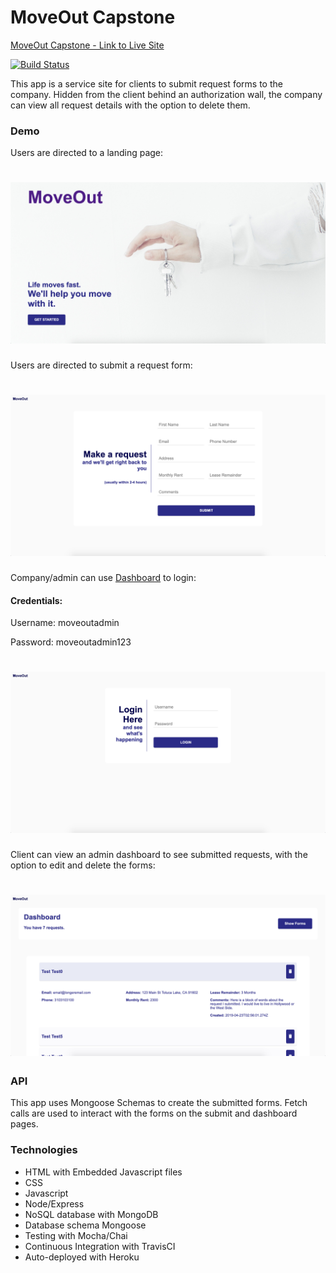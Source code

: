 # MoveOut Capstone

<a href="https://moveout-capstone.herokuapp.com">MoveOut Capstone - Link to Live Site</a><br>

[![Build Status](https://travis-ci.org/sarL3y/moveout-capstone.svg?branch=master)](https://travis-ci.org/sarL3y/moveout-capstone)

This app is a service site for clients to submit request forms to the company. Hidden from the client behind an authorization wall, the company can view all request details with the option to delete them.

### Demo

Users are directed to a landing page:

<h1 align="center">
  <img src="public/img/Homepage.png" alt="Homepage" width="600">
</h1>

Users are directed to submit a request form:

<h1 align="center">
  <img src="public/img/SubmitForm.png" alt="Submit Form" width="600">
</h1>

Company/admin can use <a href="https://moveout-capstone.herokuapp.com/dashboard">Dashboard</a> to login:
<h4>Credentials:</h4> 
Username: moveoutadmin 

Password: moveoutadmin123

<h1 align="center">
  <img src="public/img/LoginPage.png" alt="Login Page" width="600">
</h1>

Client can view an admin dashboard to see submitted requests, with the option to edit and delete the forms:

<h1 align="center">
  <img src="public/img/Dashboard.png" alt="Login Page" width="600">
</h1>

### API

This app uses Mongoose Schemas to create the submitted forms. Fetch calls are used to interact with the forms on the submit and dashboard pages.

### Technologies
* HTML with Embedded Javascript files
* CSS
* Javascript
* Node/Express
* NoSQL database with MongoDB
* Database schema Mongoose
* Testing with Mocha/Chai
* Continuous Integration with TravisCI
* Auto-deployed with Heroku

